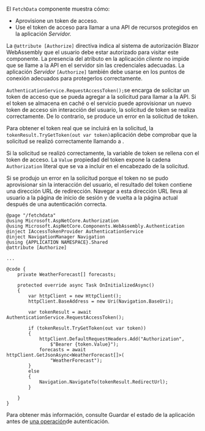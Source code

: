 El `FetchData` componente muestra cómo:

* Aprovisione un token de acceso.
* Use el token de acceso para llamar a una API de recursos protegidos en la aplicación *Servidor.*

La `@attribute [Authorize]` directiva indica al sistema de autorización Blazor WebAssembly que el usuario debe estar autorizado para visitar este componente. La presencia del atributo en la aplicación *cliente* no impide que se llame a la API en el servidor sin las credenciales adecuadas. La aplicación *Servidor* `[Authorize]` también debe usarse en los puntos de conexión adecuados para protegerlos correctamente.

`AuthenticationService.RequestAccessToken();`se encarga de solicitar un token de acceso que se pueda agregar a la solicitud para llamar a la API. Si el token se almacena en caché o el servicio puede aprovisionar un nuevo token de acceso sin interacción del usuario, la solicitud de token se realiza correctamente. De lo contrario, se produce un error en la solicitud de token.

Para obtener el token real que se incluirá en la solicitud, la `tokenResult.TryGetToken(out var token)`aplicación debe comprobar que la solicitud se realizó correctamente llamando a . 

Si la solicitud se realizó correctamente, la variable de token se rellena con el token de acceso. La `Value` propiedad del token expone la cadena `Authorization` literal que se va a incluir en el encabezado de la solicitud.

Si se produjo un error en la solicitud porque el token no se pudo aprovisionar sin la interacción del usuario, el resultado del token contiene una dirección URL de redirección. Navegar a esta dirección URL lleva al usuario a la página de inicio de sesión y de vuelta a la página actual después de una autenticación correcta.

```razor
@page "/fetchdata"
@using Microsoft.AspNetCore.Authorization
@using Microsoft.AspNetCore.Components.WebAssembly.Authentication
@inject IAccessTokenProvider AuthenticationService
@inject NavigationManager Navigation
@using {APPLICATION NAMESPACE}.Shared
@attribute [Authorize]

...

@code {
    private WeatherForecast[] forecasts;

    protected override async Task OnInitializedAsync()
    {
        var httpClient = new HttpClient();
        httpClient.BaseAddress = new Uri(Navigation.BaseUri);

        var tokenResult = await AuthenticationService.RequestAccessToken();

        if (tokenResult.TryGetToken(out var token))
        {
            httpClient.DefaultRequestHeaders.Add("Authorization", 
                $"Bearer {token.Value}");
            forecasts = await httpClient.GetJsonAsync<WeatherForecast[]>(
                "WeatherForecast");
        }
        else
        {
            Navigation.NavigateTo(tokenResult.RedirectUrl);
        }

    }
}
```

Para obtener más información, consulte Guardar el estado de la aplicación antes de [una operación](xref:security/blazor/webassembly/additional-scenarios#save-app-state-before-an-authentication-operation)de autenticación.
